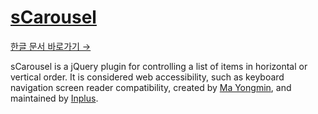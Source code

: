 # [sCarousel](http://inplusweb.github.io/sCarousel)
[한글 문서 바로가기 →](https://github.com/inplusweb/sCarousel/blob/master/README_kor.md)

sCarousel is a jQuery plugin for controlling a list of items in horizontal or vertical order. It is considered web accessibility, such as keyboard navigation screen reader compatibility, created by [Ma Yongmin](https://github.com/milgam12), and maintained by [Inplus](http://www.inplusweb.com).
